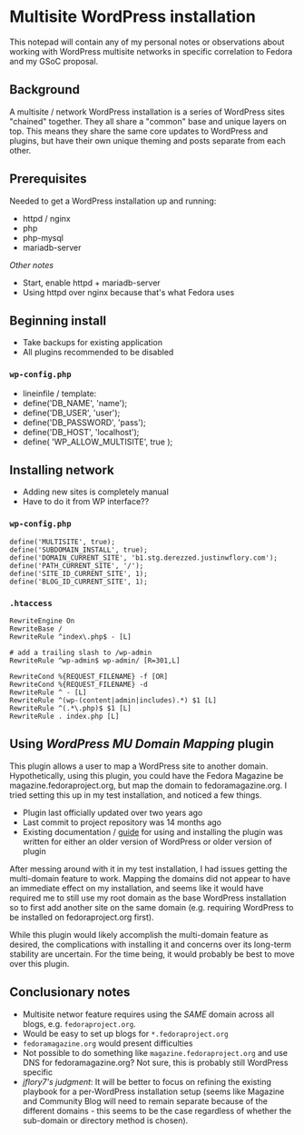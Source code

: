 Multisite WordPress installation
================================

This notepad will contain any of my personal notes or observations about working with WordPress multisite networks in specific correlation to Fedora and my GSoC proposal.


## Background

A multisite / network WordPress installation is a series of WordPress sites "chained" together. They all share a "common" base and unique layers on top. This means they share the same core updates to WordPress and plugins, but have their own unique theming and posts separate from each other.


## Prerequisites

Needed to get a WordPress installation up and running:
* httpd / nginx
* php
* php-mysql
* mariadb-server

_Other notes_
* Start, enable httpd + mariadb-server
* Using httpd over nginx because that's what Fedora uses


## Beginning install

* Take backups for existing application
* All plugins recommended to be disabled

### `wp-config.php`
* lineinfile / template:
 * define('DB_NAME', 'name');
 * define('DB_USER', 'user');
 * define('DB_PASSWORD', 'pass');
 * define('DB_HOST', 'localhost');
 * define( 'WP_ALLOW_MULTISITE', true );


## Installing network

* Adding new sites is completely manual
 * Have to do it from WP interface??


### `wp-config.php`
```
define('MULTISITE', true);
define('SUBDOMAIN_INSTALL', true);
define('DOMAIN_CURRENT_SITE', 'b1.stg.derezzed.justinwflory.com');
define('PATH_CURRENT_SITE', '/');
define('SITE_ID_CURRENT_SITE', 1);
define('BLOG_ID_CURRENT_SITE', 1);
```

### `.htaccess`
```
RewriteEngine On
RewriteBase /
RewriteRule ^index\.php$ - [L]

# add a trailing slash to /wp-admin
RewriteRule ^wp-admin$ wp-admin/ [R=301,L]

RewriteCond %{REQUEST_FILENAME} -f [OR]
RewriteCond %{REQUEST_FILENAME} -d
RewriteRule ^ - [L]
RewriteRule ^(wp-(content|admin|includes).*) $1 [L]
RewriteRule ^(.*\.php)$ $1 [L]
RewriteRule . index.php [L]

```

## Using _WordPress MU Domain Mapping_ plugin

This plugin allows a user to map a WordPress site to another domain. Hypothetically, using this plugin, you could have the Fedora Magazine be magazine.fedoraproject.org, but map the domain to fedoramagazine.org. I tried setting this up in my test installation, and noticed a few things.

* Plugin last officially updated over two years ago
* Last commit to project repository was 14 months ago
* Existing documentation / [guide](http://ottopress.com/2010/wordpress-3-0-multisite-domain-mapping-tutorial/) for using and installing the plugin was written for either an older version of WordPress or older version of plugin

After messing around with it in my test installation, I had issues getting the multi-domain feature to work. Mapping the domains did not appear to have an immediate effect on my installation, and seems like it would have required me to still use my root domain as the base WordPress installation so to first add another site on the same domain (e.g. requiring WordPress to be installed on fedoraproject.org first).

While this plugin would likely accomplish the multi-domain feature as desired, the complications with installing it and concerns over its long-term stability are uncertain. For the time being, it would probably be best to move over this plugin.


## Conclusionary notes

* Multisite networ feature requires using the *SAME* domain across all blogs, e.g. `fedoraproject.org`.
* Would be easy to set up blogs for `*.fedoraproject.org`
 * `fedoramagazine.org` would present difficulties
 * Not possible to do something like `magazine.fedoraproject.org` and use DNS for fedoramagazine.org? Not sure, this is probably still WordPress specific
* _jflory7's judgment_: It will be better to focus on refining the existing playbook for a per-WordPress installation setup (seems like Magazine and Community Blog will need to remain separate because of the different domains - this seems to be the case regardless of whether the sub-domain or directory method is chosen).